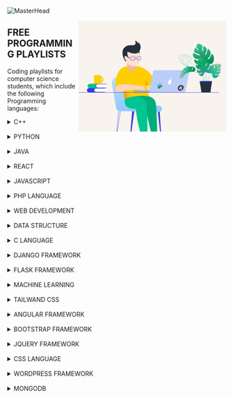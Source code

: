 ![MasterHead](https://github.com/codeDiscussion2022/codeDiscussion2022/blob/main/img/codeDiscussion.png)

<img align="right"  height="255" src="https://github.com/codeDiscussion2022/codeDiscussion/blob/main/python-2.gif">


## FREE PROGRAMMING PLAYLISTS
Coding playlists for computer science students, which include the following Programming languages:


<!-- C++ -->
<details>
	<summary>C++</summary>
<h3>C++ PLAYLISTS</h3>
<table>
	<thead>
		<tr>
			<th width="30%">Channel</th>
			<th width="70%">Playlist</th>
			<th>Videos</th>
			<th>DURATION</th>
		</tr>
	</thead>
	<tbody>
	<!-- CHANGES START -->
		<tr>
			<td rowspan=1 align=center>CODE WITH HARRY</td>
			<td><a href="https://youtube.com/playlist?list=PLu0W_9lII9agpFUAlPFe_VNSlXW5uE0YL">C++ Tutorials In Hindi</a></td>
			<td align="center">78</td>
			<td align="center">20 MIN</td>
		</tr>
		<!-- CHANGES END -->
	</tbody>
	</table>
</details></BR>


<!-- PYTHON -->
<details>
	<summary>PYTHON</summary>
<h3>PYTHON PLAYLISTS</h3>
<table>
	<thead>
		<tr>
			<th width="30%">Channel</th>
			<th width="70%">Playlist</th>
			<th>Videos</th>
			<th>DURATION</th>
		</tr>
	</thead>
	<tbody>
	<!-- CHANGES START -->
		<tr>
			<td rowspan=1 align=center>CODE WITH HARRY</td>
			<td><a href="https://youtube.com/playlist?list=PLu0W_9lII9agICnT8t4iYVSZ3eykIAOME">Python Tutorials For Absolute Beginners In Hindi</a></td>
			<td align="center">129</td>
			<td align="center">10 MIN</td>
		</tr>
		<!-- CHANGES END -->
		<tr>
			<td rowspan=1 align=center>CODE WITH HARRY</td>
			<td><a href="https://youtu.be/gfDE2a7MKjA">Python Tutorial For Beginners In Hindi (With Notes)</a></td>
			<td align="center">1</td>
			<td align="center">11:52 HRS</td>
		</tr>
	</tbody>
	</table>
</details></BR>


<!-- JAVA -->
<details>
	<summary>JAVA</summary>
<h3>JAVA PLAYLISTS</h3>
<table>
	<thead>
		<tr>
			<th width="30%">Channel</th>
			<th width="70%">Playlist</th>
			<th>Videos</th>
			<th>DURATION</th>
		</tr>
	</thead>
	<tbody>
	<!-- CHANGES START -->
		<tr>
			<td rowspan=1 align=center>CODE WITH HARRY</td>
			<td><a href="https://youtube.com/playlist?list=PLu0W_9lII9agS67Uits0UnJyrYiXhDS6q">Java Tutorials For Beginners In Hindi</a></td>
			<td align="center">113</td>
			<td align="center">15 MIN</td>
		</tr>
		<!-- CHANGES END -->
	</tbody>
	</table>
</details></BR>


<!-- REACT -->
<details>
	<summary>REACT</summary>
<h3>REACT PLAYLISTS</h3>
<table>
	<thead>
		<tr>
			<th width="30%">Channel</th>
			<th width="70%">Playlist</th>
			<th>Videos</th>
			<th>DURATION</th>
		</tr>
	</thead>
	<tbody>
	<!-- CHANGES START -->
		<tr>
			<td rowspan=1 align=center>CODE WITH HARRY</td>
			<td><a href="https://youtube.com/playlist?list=PLu0W_9lII9agx66oZnT6IyhcMIbUMNMdt">React Js Tutorials in Hindi</a></td>
			<td align="center">78</td>
			<td align="center">20 MIN</td>
		</tr>
		<!-- CHANGES END -->
	</tbody>
	</table>
</details></BR>



<!-- JAVASCRIPT -->
<details>
	<summary>JAVASCRIPT</summary>
<h3>JAVASCRIPT PLAYLISTS</h3>
<table>
	<thead>
		<tr>
			<th width="30%">Channel</th>
			<th width="70%">Playlist</th>
			<th>Videos</th>
			<th>DURATION</th>
		</tr>
	</thead>
	<tbody>
	<!-- CHANGES START -->
		<tr>
			<td rowspan=1 align=center>CODE WITH HARRY</td>
			<td><a href="https://youtube.com/playlist?list=PLu0W_9lII9ajyk081To1Cbt2eI5913SsL">JavaScript Tutorials in Hindi</a></td>
			<td align="center">66</td>
			<td align="center">20 MIN</td>
		</tr>
		<!-- CHANGES END -->
	</tbody>
	</table>
</details></BR>


<!-- PHP -->
<details>
	<summary>PHP LANGUAGE</summary>
<h3>PHP LANGUAGE PLAYLISTS</h3>
<table>
	<thead>
		<tr>
			<th width="30%">Channel</th>
			<th width="70%">Playlist</th>
			<th>Videos</th>
			<th>DURATION</th>
		</tr>
	</thead>
	<tbody>
	<!-- CHANGES START -->
		<tr>
			<td rowspan=1 align=center>CODE WITH HARRY</td>
			<td><a href="https://youtube.com/playlist?list=PLu0W_9lII9aikXkRE0WxDt1vozo3hnmtR">PHP Tutorials in Hindi</a></td>
			<td align="center">82</td>
			<td align="center">15 MIN</td>
		</tr>
		<!-- CHANGES END -->
	</tbody>
	</table>
</details></BR>











<!-- WEB DEVELOPMENT -->
<details>
	<summary>WEB DEVELOPMENT</summary>
<h3>WEB DEVELOPMENT PLAYLISTS</h3>
<table>
	<thead>
		<tr>
			<th width="30%">Channel</th>
			<th width="70%">Playlist</th>
			<th>Videos</th>
			<th>DURATION</th>
		</tr>
	</thead>
	<tbody>
	<!-- CHANGES START -->
		<tr>
			<td rowspan=1 align=center>CODE WITH HARRY</td>
			<td><a href="https://youtube.com/playlist?list=PLu0W_9lII9agiCUZYRsvtGTXdxkzPyItg">Web development Tutorials for beginner in Hindi</a></td>
			<td align="center">103</td>
			<td align="center">20 MIN</td>
		</tr>
		<!-- CHANGES END -->
	</tbody>
	</table>
</details></BR>



<!-- data structure -->
<details>
	<summary>DATA STRUCTURE</summary>
<h3>DATA STRUCTURE PLAYLISTS</h3>
<table>
	<thead>
		<tr>
			<th width="30%">Channel</th>
			<th width="70%">Playlist</th>
			<th>Videos</th>
			<th>DURATION</th>
		</tr>
	</thead>
	<tbody>
	<!-- CHANGES START -->
		<tr>
			<td rowspan=1 align=center>CODE WITH HARRY</td>
			<td><a href="https://youtube.com/playlist?list=PLu0W_9lII9ahIappRPN0MCAgtOu3lQjQi">Data stuctures and algorithms course in Hindi</a></td>
			<td align="center">92</td>
			<td align="center">30 MIN</td>
		</tr>
		<!-- CHANGES END -->
	</tbody>
	</table>
</details></BR>



<!-- C LANGUAGE -->
<details>
	<summary>C LANGUAGE</summary>
<h3>C LANGUAGE PLAYLISTS</h3>
<table>
	<thead>
		<tr>
			<th width="30%">Channel</th>
			<th width="70%">Playlist</th>
			<th>Videos</th>
			<th>DURATION</th>
		</tr>
	</thead>
	<tbody>
	<!-- CHANGES START -->
		<tr>
			<td rowspan=1 align=center>CODE WITH HARRY</td>
			<td><a href="https://youtube.com/playlist?list=PLu0W_9lII9aiXlHcLx-mDH1Qul38wD3aR">C Language Tutorials In Hindi</a></td>
			<td align="center">76</td>
			<td align="center">20 MIN</td>
		</tr>
		<!-- CHANGES END -->
	</tbody>
	</table>
</details></BR>

<!-- DJANGO -->
<details>
	<summary>DJANGO FRAMEWORK</summary>
<h3>DJANGO FRAMEWORK PLAYLISTS</h3>
<table>
	<thead>
		<tr>
			<th width="30%">Channel</th>
			<th width="70%">Playlist</th>
			<th>Videos</th>
			<th>DURATION</th>
		</tr>
	</thead>
	<tbody>
	<!-- CHANGES START -->
		<tr>
			<td rowspan=1 align=center>CODE WITH HARRY</td>
			<td><a href="https://youtube.com/playlist?list=PLu0W_9lII9ah7DDtYtflgwMwpT3xmjXY9">Python Django Tutorials In Hindi</a></td>
			<td align="center">102</td>
			<td align="center">10 MIN</td>
		</tr>
		<!-- CHANGES END -->
	</tbody>
	</table>
</details></BR>

<!-- FLASK -->
<details>
	<summary>FLASK FRAMEWORK</summary>
<h3>FLASK FRAMEWORK PLAYLISTS</h3>
<table>
	<thead>
		<tr>
			<th width="30%">Channel</th>
			<th width="70%">Playlist</th>
			<th>Videos</th>
			<th>DURATION</th>
		</tr>
	</thead>
	<tbody>
	<!-- CHANGES START -->
		<tr>
			<td rowspan=1 align=center>CODE WITH HARRY</td>
			<td><a href="https://youtube.com/playlist?list=PLu0W_9lII9agAiWp6Y41ueUKx1VcTRxmf">[Hindi] Web Development Using Flask and Python</a></td>
			<td align="center">25</td>
			<td align="center">10 MIN</td>
		</tr>
		<!-- CHANGES END -->
	</tbody>
	</table>
</details></BR>




<!-- MACHINE LEARNING -->
<details>
	<summary>MACHINE LEARNING</summary>
<h3>MACHINE LEARNING PLAYLISTS</h3>
<table>
	<thead>
		<tr>
			<th width="30%">Channel</th>
			<th width="70%">Playlist</th>
			<th>Videos</th>
			<th>DURATION</th>
		</tr>
	</thead>
	<tbody>
	<!-- CHANGES START -->
		<tr>
			<td rowspan=1 align=center>CODE WITH HARRY</td>
			<td><a href="https://youtube.com/playlist?list=PLu0W_9lII9ai6fAMHp-acBmJONT7Y4BSG">Machine Learning Tutorials For Beginners Using Python In Hindi</a></td>
			<td align="center">23</td>
			<td align="center">10 MIN</td>
		</tr>
		<!-- CHANGES END -->
	</tbody>
	</table>
</details></BR>




<!-- TAILWAND CSS -->
<details>
	<summary>TAILWAND CSS</summary>
<h3>TAILWAND CSS PLAYLISTS</h3>
<table>
	<thead>
		<tr>
			<th width="30%">Channel</th>
			<th width="70%">Playlist</th>
			<th>Videos</th>
			<th>DURATION</th>
		</tr>
	</thead>
	<tbody>
	<!-- CHANGES START -->
		<tr>
			<td rowspan=1 align=center>CODE WITH HARRY</td>
			<td><a href="https://youtube.com/playlist?list=PLu0W_9lII9ahwFDuExCpPFHAK829Wto2O">Tailwind CSS Tutorials in Hindi</a></td>
			<td align="center">14</td>
			<td align="center">15 MIN</td>
		</tr>
		<!-- CHANGES END -->
	</tbody>
	</table>
</details></BR>


<!-- ANGULAR -->
<details>
	<summary>ANGULAR FRAMEWORK</summary>
<h3>ANGULAR FRAMEWORK PLAYLISTS</h3>
<table>
	<thead>
		<tr>
			<th width="30%">Channel</th>
			<th width="70%">Playlist</th>
			<th>Videos</th>
			<th>DURATION</th>
		</tr>
	</thead>
	<tbody>
	<!-- CHANGES START -->
		<tr>
			<td rowspan=1 align=center>CODE WITH HARRY</td>
			<td><a href="https://youtu.be/0LhBvp8qpro">
Angular Tutorial in Hindi</a></td>
			<td align="center">1</td>
			<td align="center">1:59 HRS</td>
		</tr>
		<!-- CHANGES END -->
	</tbody>
	</table>
</details></BR>



<!-- BOOTSTRAP -->
<details>
	<summary>BOOTSTRAP FRAMEWORK</summary>
<h3>BOOTSTRAP FRAMEWORK PLAYLISTS</h3>
<table>
	<thead>
		<tr>
			<th width="30%">Channel</th>
			<th width="70%">Playlist</th>
			<th>Videos</th>
			<th>DURATION</th>
		</tr>
	</thead>
	<tbody>
	<!-- CHANGES START -->
		<tr>
			<td rowspan=1 align=center>CODE WITH HARRY</td>
			<td><a href="https://youtu.be/008dZPBZtLQ">
Bootstrap 4 Tutorial For Beginners In Hindi - हिंदी में (2021)</a></td>
			<td align="center">1</td>
			<td align="center">1:03 HRS</td>
		</tr>
		<!-- CHANGES END -->
	</tbody>
	</table>
</details></BR>



<!-- JQUERY -->
<details>
	<summary>JQUERY FRAMEWORK</summary>
<h3>JQUERY FRAMEWORK PLAYLISTS</h3>
<table>
	<thead>
		<tr>
			<th width="30%">Channel</th>
			<th width="70%">Playlist</th>
			<th>Videos</th>
			<th>DURATION</th>
		</tr>
	</thead>
	<tbody>
	<!-- CHANGES START -->
		<tr>
			<td rowspan=1 align=center>CODE WITH HARRY</td>
			<td><a href="https://youtu.be/YFlx1C8XwR0">
jQuery Tutorial For Beginners In Hindi - हिंदी में (2021)</a></td>
			<td align="center">1</td>
			<td align="center">1:12 HRS</td>
		</tr>
		<!-- CHANGES END -->
	</tbody>
	</table>
</details></BR>



<!-- CSS -->
<details>
	<summary>CSS LANGUAGE</summary>
<h3>CSS LANGUAGE PLAYLISTS</h3>
<table>
	<thead>
		<tr>
			<th width="30%">Channel</th>
			<th width="70%">Playlist</th>
			<th>Videos</th>
			<th>DURATION</th>
		</tr>
	</thead>
	<tbody>
	<!-- CHANGES START -->
		<tr>
			<td rowspan=1 align=center>CODE WITH HARRY</td>
			<td><a href="https://youtu.be/u5-K_ua9sOw">CSS 3 Tutorial For Beginners: Learn CSS In One Video In Hindi</a></td>
			<td align="center">1</td>
			<td align="center">1:38 HRS</td>
		</tr>
		<!-- CHANGES END -->
	</tbody>
	</table>
</details></BR>









<!-- WORDPRESS -->
<details>
	<summary>WORDPRESS FRAMEWORK</summary>
<h3>WORDPRESS FRAMEWORK PLAYLISTS</h3>
<table>
	<thead>
		<tr>
			<th width="30%">Channel</th>
			<th width="70%">Playlist</th>
			<th>Videos</th>
			<th>DURATION</th>
		</tr>
	</thead>
	<tbody>
	<!-- CHANGES START -->
		<tr>
			<td rowspan=1 align=center>CODE WITH HARRY</td>
			<td><a href="https://youtu.be/GlLRYml8mCY">
How To Make a WordPress Website | Wordpress Tutorial for Beginners | Elementor Tutorial In Hindi</a></td>
			<td align="center">1</td>
			<td align="center">3:12 HRS</td>
		</tr>
		<!-- CHANGES END -->
	</tbody>
	</table>
</details></BR>







<!-- MONGODB -->
<details>
	<summary>MONGODB</summary>
<h3>MONGODB PLAYLISTS</h3>
<table>
	<thead>
		<tr>
			<th width="30%">Channel</th>
			<th width="70%">Playlist</th>
			<th>Videos</th>
			<th>DURATION</th>
		</tr>
	</thead>
	<tbody>
	<!-- CHANGES START -->
		<tr>
			<td rowspan=1 align=center>CODE WITH HARRY</td>
			<td><a href="https://youtu.be/oSIv-E60NiU">
MongoDb Tutorial For Beginners in Hindi</a></td>
			<td align="center">1</td>
			<td align="center">1:13 HRS</td>
		</tr>
		<!-- CHANGES END -->
	</tbody>
	</table>
</details></BR>
